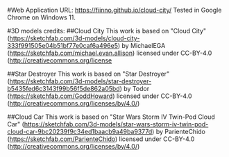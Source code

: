 #Web Application URL:
https://fiinno.github.io/cloud-city/ 
Tested in Google Chrome on Windows 11.

#3D models credits:
##Cloud City
This work is based on "Cloud City" (https://sketchfab.com/3d-models/cloud-city-333f991505e04b51bf77e0caf6a496e5) by MichaelEGA (https://sketchfab.com/michael.evan.allison) licensed under CC-BY-4.0 (http://creativecommons.org/license

##Star Destroyer
This work is based on "Star Destroyer" (https://sketchfab.com/3d-models/star-destroyer-b5435fed6c3143f99b56f5de862a05bd) by Todor (https://sketchfab.com/GoddHoward) licensed under CC-BY-4.0 (http://creativecommons.org/licenses/by/4.0/)

##Cloud Car
This work is based on "Star Wars Storm IV Twin-Pod Cloud Car" (https://sketchfab.com/3d-models/star-wars-storm-iv-twin-pod-cloud-car-9bc20239f9c34ed1baacb9a49ba9377d) by ParienteChido (https://sketchfab.com/ParienteChido) licensed under CC-BY-4.0 (http://creativecommons.org/licenses/by/4.0/)
